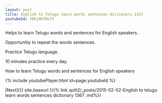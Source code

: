 ```yaml
---
layout: post
title: English to Telugu learn words sentences dictionary 1337 
youtubeId: YEKjN5fWsTI
---
```

 
 
Helps to learn Telugu words and sentences for English speakers.

Opportunitiy to repeat the words sentences. 

Practice Telugu language. 
 
10 minutes practice every day. 
 
How to learn Telugu words and sentences for English speakers 
 
{% include youtubePlayer.html id=page.youtubeId %}
 
 
[Next]({{ site.baseurl }}{% link  split2/_posts/2015-02-02-English to telugu learn words sentences dictionary 1367 .md%})
 
